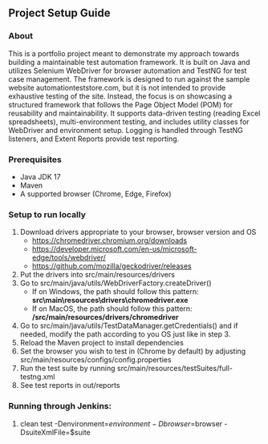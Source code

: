 ## Project Setup Guide

### About

This is a portfolio project meant to demonstrate my approach towards building a maintainable test automation framework. It is built on Java and utilizes Selenium WebDriver for browser automation and TestNG for test case management. The framework is designed to run against the sample website automationteststore.com, but it is not intended to provide exhaustive testing of the site. Instead, the focus is on showcasing a structured framework that follows the Page Object Model (POM) for reusability and maintainability. It supports data-driven testing (reading Excel spreadsheets), multi-environment testing, and includes utility classes for WebDriver and environment setup. Logging is handled through TestNG listeners, and Extent Reports provide test reporting.

### Prerequisites

- Java JDK 17
- Maven
- A supported browser (Chrome, Edge, Firefox)

### Setup to run locally

1. Download drivers appropriate to your browser, browser version and OS
   - https://chromedriver.chromium.org/downloads
   - https://developer.microsoft.com/en-us/microsoft-edge/tools/webdriver/
   - https://github.com/mozilla/geckodriver/releases
2. Put the drivers into src/main/resources/drivers
3. Go to src/main/java/utils/WebDriverFactory.createDriver()
   - If on Windows, the path should follow this pattern: **src\\main\\resources\\drivers\\chromedriver.exe**
   - If on MacOS, the path should follow this pattern: **/src/main/resources/drivers/chromedriver**
4. Go to src/main/java/utils/TestDataManager.getCredentials() and if needed, modify the path according to you OS just like in step 3.
5. Reload the Maven project to install dependencies
5. Set the browser you wish to test in (Chrome by default) by adjusting src/main/resources/configs/config.properties
6. Run the test suite by running src/main/resources/testSuites/full-testng.xml
7. See test reports in out/reports

### Running through Jenkins:

1. clean test -Denvironment=$environment -Dbrowser=$browser -DsuiteXmlFile=$suite

